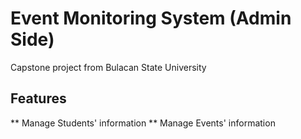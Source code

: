 # Event Monitoring System (Admin Side)
Capstone project from Bulacan State University

## Features
** Manage Students' information
** Manage Events' information
